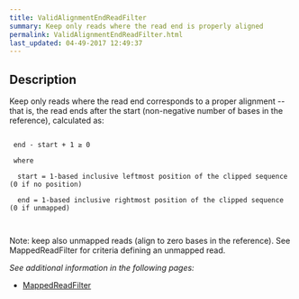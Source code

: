 ```yaml
---
title: ValidAlignmentEndReadFilter
summary: Keep only reads where the read end is properly aligned
permalink: ValidAlignmentEndReadFilter.html
last_updated: 04-49-2017 12:49:37
---
```


## Description

Keep only reads where the read end corresponds to a proper alignment -- that is, the read ends after the start
 (non-negative number of bases in the reference), calculated as:

 <p>
 <code>
 end - start + 1 &ge; 0<br>
 where<br>
  start = 1-based inclusive leftmost position of the clipped sequence (0 if no position)<br>
  end = 1-based inclusive rightmost position of the clipped sequence (0 if unmapped)<br>
 </code>
 </p>

 <p>Note: keep also unmapped reads (align to zero bases in the reference). See MappedReadFilter for criteria defining an unmapped read.</p>

<i>See additional information in the following pages:</i>

- [MappedReadFilter](MappedReadFilter.html)

